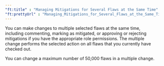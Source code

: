 ```yaml
---
"ft:title" : "Managing Mitigations for Several Flaws at the Same Time"
"ft:prettyUrl" : "Managing_Mitigations_for_Several_Flaws_at_the_Same_Time"
---
```


You can make changes to multiple selected flaws at the same time, including commenting, marking as mitigated, or approving or rejecting mitigations if you have the appropriate role permissions. The multiple change performs the selected action on all flaws that you currently have checked out.

You can change a maximum number of 50,000 flaws in a multiple change.